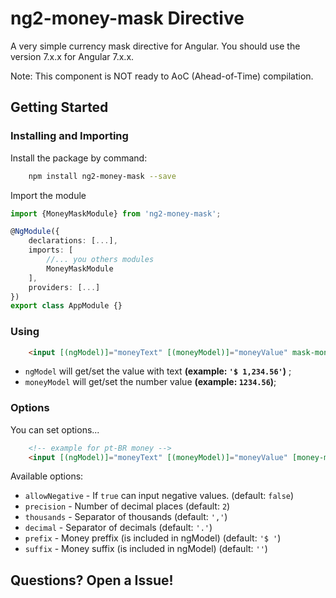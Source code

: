 # ng2-money-mask Directive

A very simple currency mask directive for Angular. 
You should use the version 7.x.x for Angular 7.x.x.

Note: This component is NOT ready to AoC (Ahead-of-Time) compilation.


## Getting Started

### Installing and Importing

Install the package by command:

```sh
    npm install ng2-money-mask --save
```

Import the module

```ts
import {MoneyMaskModule} from 'ng2-money-mask';

@NgModule({
    declarations: [...],
    imports: [
        //... you others modules
        MoneyMaskModule
    ],
    providers: [...]
})
export class AppModule {}


```


### Using 

```html
    <input [(ngModel)]="moneyText" [(moneyModel)]="moneyValue" mask-money />
```

 * `ngModel` will get/set the value with text **(example: `'$ 1,234.56'`)** ;
 * `moneyModel` will get/set the number value **(example: `1234.56`)**; 


### Options 

You can set options...

```html
    <!-- example for pt-BR money -->
    <input [(ngModel)]="moneyText" [(moneyModel)]="moneyValue" [money-mask-options]="{ prefix: 'R$ ', thousands: '.', decimal: ',' }" mask-money />
```  

Available options: 

 * `allowNegative` - If `true` can input negative values.  (default: `false`)
 * `precision` - Number of decimal places (default: `2`)
 * `thousands` - Separator of thousands (default: `','`)
 * `decimal` -  Separator of decimals (default: `'.'`)
 * `prefix` - Money preffix (is included in ngModel) (default: `'$ '`)
 * `suffix` - Money suffix (is included in ngModel) (default: `''`)
  


 ## Questions? Open a Issue!
